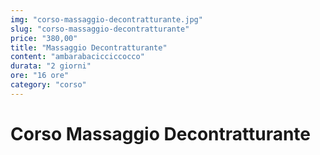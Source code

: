 ```yaml
---
img: "corso-massaggio-decontratturante.jpg"
slug: "corso-massaggio-decontratturante"
price: "380,00"
title: "Massaggio Decontratturante"
content: "ambarabacicciccocco"
durata: "2 giorni"
ore: "16 ore"
category: "corso"
---
```


# Corso Massaggio Decontratturante
